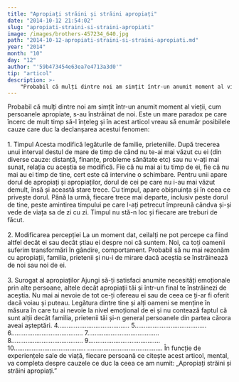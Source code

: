 ```yaml
---
title: "Apropiați străini și străini apropiați"
date: "2014-10-12 21:54:02"
slug: "apropiati-straini-si-straini-apropiati"
image: /images/brothers-457234_640.jpg
path: "2014-10-12-apropiati-straini-si-straini-apropiati.md"
year: "2014"
month: "10"
day: "12"
author: "'59b473454e63ea7e4713a3d0'"
tip: "articol"
description: >-
    "Probabil că mulți dintre noi am simțit într-un anumit moment al vieții, cum persoanele apropiate, s-au înstrăinat de noi. Este un mare paradox pe care încerc de mult timp să-l înțeleg și în acest arti"
---
```

<div class="kg-card-markdown"><p>Probabil că mulți dintre noi am simțit într-un anumit moment al vieții, cum persoanele apropiate, s-au înstrăinat de noi. Este un mare paradox pe care încerc de mult timp să-l înțeleg și în acest articol vreau să enumăr posibilele cauze care duc la declanșarea acestui fenomen:<br /><br />
1. Timpul Acesta modifică legăturile de familie, prieteniile. După trecerea unui interval destul de mare de timp de când nu te-ai mai văzut cu ei (din diverse cauze: distanță, finanțe, probleme sănătate etc) sau nu v-ați mai sunat, relația cu aceștia se modifică. Fie că nu mai ai tu timp de ei, fie că nu mai au ei timp de tine, cert este că intervine o schimbare. Pentru unii apare dorul de apropiați și apropiaților, dorul de cei pe care nu i-au mai văzut demult, însă și această stare trece. Cu timpul, apare obișnuința și în ceea ce privește dorul. Până la urmă, fiecare trece mai departe, inclusiv peste dorul de tine, peste amintirea timpului pe care l-ați petrecut împreună cândva și-și vede de viața sa de zi cu zi. Timpul nu stă-n loc și fiecare are treburi de făcut.<br /><br />
2. Modificarea percepției La un moment dat, ceilalți ne pot percepe ca fiind altfel decât ei sau decât știau ei despre noi că suntem. Noi, ca toți oamenii suferim transformări în gândire, comportament. Probabil să nu mai rezonăm cu apropiații, familia, prietenii și nu-i de mirare dacă aceștia se înstrăinează de noi sau noi de ei.<br /><br />
3. Surogat al apropiaților Ajungi să-ți satisfaci anumite necesități emoționale prin alte persoane, altele decât apropiații tăi și într-un final te înstrăinezi de aceștia. Nu mai ai nevoie de tot ce-ți ofereau ei sau de ceea ce ți-ar fi oferit dacă voiau și puteau. Legătura dintre tine și alți oameni se menține în măsura în care tu ai nevoie la nivel emoțional de ei și nu contează faptul că sunt alții decât familia, prietenii tăi și-n general persoanele din partea cărora aveai așteptări. 4........................................ 5........................................ 6........................................ 7........................................ 8........................................ 9........................................ 10........................................ .......................................... În funcție de experiențele sale de viață, fiecare persoană ce citește acest articol, mental, va completa despre cauzele ce duc la ceea ce am numit: „Apropiați străini și străini apropiați.”</p>
</div>
    
